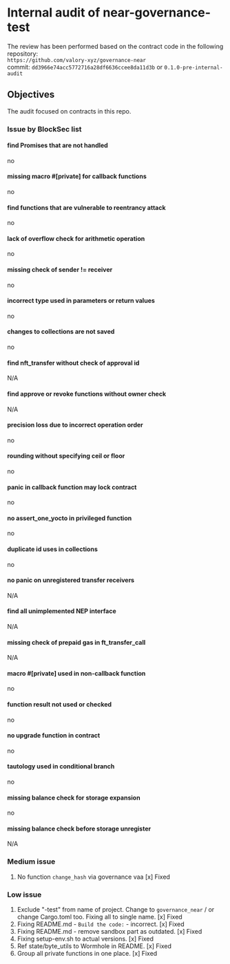 # Internal audit of near-governance-test
The review has been performed based on the contract code in the following repository:<br>
`https://github.com/valory-xyz/governance-near` <br>
commit: `dd3966e74acc5772716a28df6636ccee8da11d3b` or `0.1.0-pre-internal-audit`<br> 

## Objectives
The audit focused on contracts in this repo.

### Issue by BlockSec list
#### find Promises that are not handled
no
#### missing macro #[private] for callback functions
no
#### find functions that are vulnerable to reentrancy attack
no
#### lack of overflow check for arithmetic operation
no
#### missing check of sender != receiver
no
#### incorrect type used in parameters or return values
no
#### changes to collections are not saved
no
#### find nft_transfer without check of approval id
N/A
#### find approve or revoke functions without owner check
N/A
#### precision loss due to incorrect operation order
no
#### rounding without specifying ceil or floor
no
#### panic in callback function may lock contract
no
#### no assert_one_yocto in privileged function
no
#### duplicate id uses in collections
no
#### no panic on unregistered transfer receivers
N/A
#### find all unimplemented NEP interface
N/A
#### missing check of prepaid gas in ft_transfer_call
N/A
#### macro #[private] used in non-callback function
no
#### function result not used or checked
no
#### no upgrade function in contract
no
#### tautology used in conditional branch
no
#### missing balance check for storage expansion
no
#### missing balance check before storage unregister
N/A

### Medium issue
1. No function `change_hash` via governance vaa [x] Fixed

### Low issue
1. Exclude "-test" from name of project. Change to `governance_near` / or change Cargo.toml too. Fixing all to single name. [x] Fixed
2. Fixing README.md - `Build the code:` - incorrect. [x] Fixed
3. Fixing README.md - remove sandbox part as outdated.  [x] Fixed
4. Fixing setup-env.sh to actual versions. [x] Fixed
5. Ref state/byte_utils to Wormhole in README. [x] Fixed
6. Group all private functions in one place.  [x] Fixed

